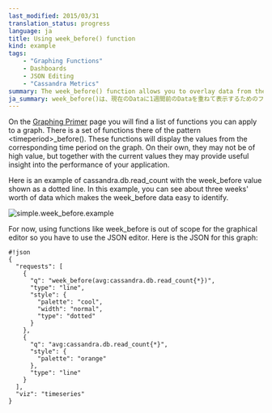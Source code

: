 ```yaml
---
last_modified: 2015/03/31
translation_status: progress
language: ja
title: Using week_before() function
kind: example
tags:
    - "Graphing Functions"
    - Dashboards
    - JSON Editing
    - "Cassandra Metrics"
summary: The week_before() function allows you to overlay data from the previous week on your current data.
ja_summary: week_before()は、現在のDataに1週間前のDataを重ねて表示するためのファンクションです。
---
```

On the [Graphing Primer](http://docs.datadoghq.com/graphing/) page you will find a list of functions you can apply to a graph. There is a set of functions there of the pattern &lt;timeperiod&gt;_before(). These functions will display the values from the corresponding time period on the graph. On their own, they may not be of high value, but together with the current values they may provide useful insight into the performance of your application.

Here is an example of cassandra.db.read_count with the week_before value shown as a dotted line. In this example, you can see about three weeks' worth of data which makes the week_before data easy to identify.

![simple.week_before.example](/images/simple_week_before_example.png)

For now, using functions like week_before is out of scope for the graphical editor so you have to use the JSON editor. Here is the JSON for this graph:


    #!json
    {
      "requests": [
        {
          "q": "week_before(avg:cassandra.db.read_count{*})",
          "type": "line",
          "style": {
            "palette": "cool",
            "width": "normal",
            "type": "dotted"
          }
        },
        {
          "q": "avg:cassandra.db.read_count{*}",
          "style": {
            "palette": "orange"
          },
          "type": "line"
        }
      ],
      "viz": "timeseries"
    }
